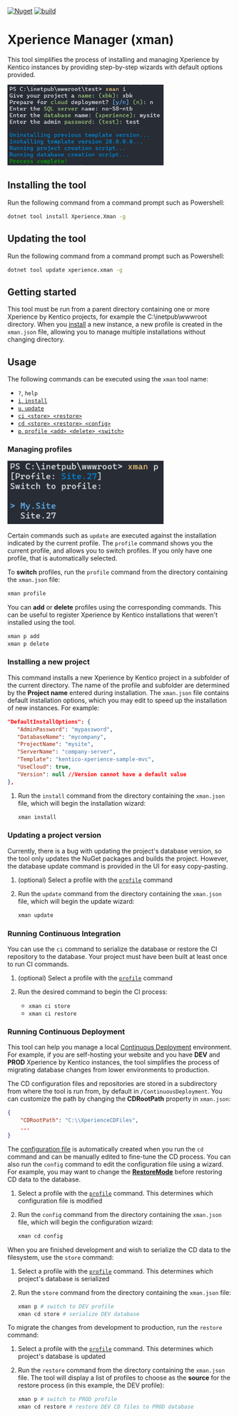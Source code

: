 [![Nuget](https://img.shields.io/nuget/v/Xperience.Xman)](https://www.nuget.org/packages/Xperience.Xman#versions-body-tab)
[![build](https://github.com/kentico-ericd/xperience-manager/actions/workflows/build.yml/badge.svg)](https://github.com/kentico-ericd/xperience-manager/actions/workflows/build.yml)

# Xperience Manager (xman)

This tool simplifies the process of installing and managing Xperience by Kentico instances by providing step-by-step wizards with default options provided.

<img src="https://raw.githubusercontent.com/kentico-ericd/xperience-manager/master/img/screenshot.png" width="350" />

## Installing the tool

Run the following command from a command prompt such as Powershell:

```bash
dotnet tool install Xperience.Xman -g
```

## Updating the tool

Run the following command from a command prompt such as Powershell:

```bash
dotnet tool update xperience.xman -g
```

## Getting started

This tool must be run from a parent directory containing one or more Xperience by Kentico projects, for example the C:\inetpub\wwwroot directory. When you [install](#installing-a-new-project) a new instance, a new profile is created in the `xman.json` file, allowing you to manage multiple installations without changing directory.

## Usage

The following commands can be executed using the `xman` tool name:

- `?`, `help`
- [`i`, `install`](#installing-a-new-project)
- [`u`, `update`](#updating-a-project-version)
- [`ci <store> <restore>`](#running-continuous-integration)
- [`cd <store> <restore> <config>`](#running-continuous-deployment)
- [`p`, `profile <add> <delete> <switch>`](#managing-profiles)

### Managing profiles

<img src="https://raw.githubusercontent.com/kentico-ericd/xperience-manager/master/img/profiles.png" width="350" />

Certain commands such as `update` are executed against the installation indicated by the current profile. The `profile` command shows you the current profile, and allows you to switch profiles. If you only have one profile, that is automatically selected.

To __switch__ profiles, run the `profile` command from the directory containing the `xman.json` file:

```bash
xman profile
```

You can __add__ or __delete__ profiles using the corresponding commands. This can be useful to register Xperience by Kentico installations that weren't installed using the tool.

```bash
xman p add
xman p delete
```

### Installing a new project

This command installs a new Xperience by Kentico project in a subfolder of the current directory. The name of the profile and subfolder are determined by the __Project name__ entered during installation. The `xman.json` file contains default installation options, which you may edit to speed up the installation of new instances. For example:

```json
"DefaultInstallOptions": {
   "AdminPassword": "mypassword",
   "DatabaseName": "mycompany",
   "ProjectName": "mysite",
   "ServerName": "company-server",
   "Template": "kentico-xperience-sample-mvc",
   "UseCloud": true,
   "Version": null //Version cannot have a default value
},
```

1. Run the `install` command from the directory containing the `xman.json` file, which will begin the installation wizard:

   ```bash
   xman install
   ```

### Updating a project version

Currently, there is a bug with updating the project's database version, so the tool only updates the NuGet packages and builds the project. However, the database update command is provided in the UI for easy copy-pasting.

1. (optional) Select a profile with the [`profile`](#managing-profiles) command
1. Run the `update` command from the directory containing the `xman.json` file, which will begin the update wizard:

   ```bash
   xman update
   ```

### Running Continuous Integration

You can use the `ci` command to serialize the database or restore the CI repository to the database. Your project must have been built at least once to run CI commands.

1. (optional) Select a profile with the [`profile`](#managing-profiles) command
2. Run the desired command to begin the CI process:

   - `xman ci store`
   - `xman ci restore`

### Running Continuous Deployment

This tool can help you manage a local [Continuous Deployment](https://docs.xperience.io/xp/developers-and-admins/ci-cd/continuous-deployment) environment. For example, if you are self-hosting your website and you have __DEV__ and __PROD__ Xperience by Kentico instances, the tool simplifies the process of migrating database changes from lower environments to production.

The CD configuration files and repositories are stored in a subdirectory from where the tool is run from, by default in `/ContinuousDeployment`. You can customize the path by changing the __CDRootPath__ property in `xman.json`:

```json
{
    "CDRootPath": "C:\\XperienceCDFiles",
    ...
}
```

The [configuration file](https://docs.xperience.io/xp/developers-and-admins/ci-cd/exclude-objects-from-ci-cd) is automatically created when you run the `cd` command and can be manually edited to fine-tune the CD process. You can also run the `config` command to edit the configuration file using a wizard. For example, you may want to change the [__RestoreMode__](https://docs.xperience.io/xp/developers-and-admins/ci-cd/exclude-objects-from-ci-cd#ExcludeobjectsfromCI/CD-CDrestoremode) before restoring CD data to the database.

1. Select a profile with the [`profile`](#managing-profiles) command. This determines which configuration file is modified
1. Run the `config` command from the directory containing the `xman.json` file, which will begin the configuration wizard:

   ```bash
   xman cd config
   ```

When you are finished development and wish to serialize the CD data to the filesystem, use the `store` command:

1. Select a profile with the [`profile`](#managing-profiles) command. This determines which project's database is serialized
1. Run the `store` command from the directory containing the `xman.json` file:

   ```bash
   xman p # switch to DEV profile
   xman cd store # serialize DEV database
   ```

To migrate the changes from development to production, run the `restore` command:

1. Select a profile with the [`profile`](#managing-profiles) command. This determines which project's database is updated
1. Run the `restore` command from the directory containing the `xman.json` file. The tool will display a list of profiles to choose as the __source__ for the restore process (in this example, the DEV profile):

   ```bash
   xman p # switch to PROD profile
   xman cd restore # restore DEV CD files to PROD database
   ```